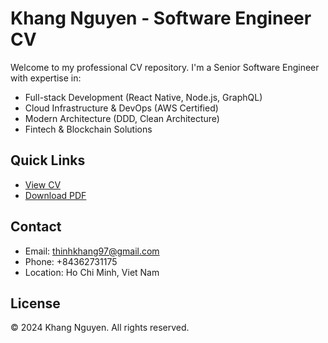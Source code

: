# Khang Nguyen - Software Engineer CV

Welcome to my professional CV repository. I'm a Senior Software Engineer with expertise in:

- Full-stack Development (React Native, Node.js, GraphQL)
- Cloud Infrastructure & DevOps (AWS Certified)
- Modern Architecture (DDD, Clean Architecture)
- Fintech & Blockchain Solutions

## Quick Links

- [View CV](CV.md)
- [Download PDF](CV.pdf)

## Contact

- Email: thinhkhang97@gmail.com
- Phone: +84362731175
- Location: Ho Chi Minh, Viet Nam

## License

© 2024 Khang Nguyen. All rights reserved.
